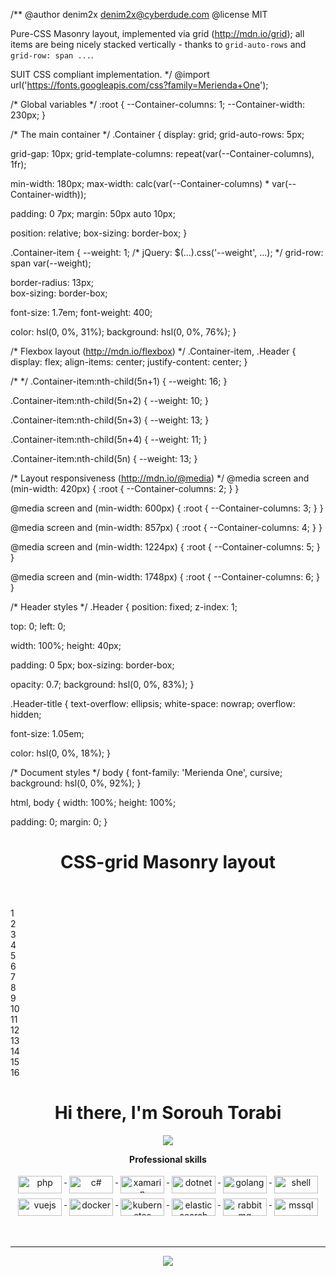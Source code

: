 /**
  @author denim2x <denim2x@cyberdude.com>
  @license MIT
  
  Pure-CSS Masonry layout, implemented via grid (http://mdn.io/grid);
  all items are being nicely stacked vertically - thanks to 
  `grid-auto-rows` and `grid-row: span ...`.

  SUIT CSS compliant implementation.
 */
@import url('https://fonts.googleapis.com/css?family=Merienda+One');

/* Global variables */
:root {
  --Container-columns: 1;
  --Container-width: 230px;
}

/* The main container */
.Container {
  display: grid;
  grid-auto-rows: 5px;
  
  grid-gap: 10px;
  grid-template-columns: repeat(var(--Container-columns), 1fr);
  
  min-width: 180px;
  max-width: calc(var(--Container-columns) * var(--Container-width));
  
  padding: 0 7px;
  margin: 50px auto 10px;
  
  position: relative;
  box-sizing: border-box;
}

.Container-item {
  --weight: 1;      /* jQuery: $(...).css('--weight', ...); */
  grid-row: span var(--weight);
  
  border-radius: 13px;  
  box-sizing: border-box;
  
  font-size: 1.7em;
  font-weight: 400;
  
  color: hsl(0, 0%, 31%);
  background: hsl(0, 0%, 76%);
}

/* Flexbox layout (http://mdn.io/flexbox) */
.Container-item, .Header {
  display: flex;
  align-items: center;
  justify-content: center;
}

/*  */
.Container-item:nth-child(5n+1) {
  --weight: 16;
}

.Container-item:nth-child(5n+2) {
  --weight: 10;
}

.Container-item:nth-child(5n+3) {
  --weight: 13;
}

.Container-item:nth-child(5n+4) {
  --weight: 11;
}

.Container-item:nth-child(5n) {
  --weight: 13;
}


/* Layout responsiveness (http://mdn.io/@media) */
@media screen and (min-width: 420px) {
  :root {
    --Container-columns: 2;
  }
}

@media screen and (min-width: 600px) {
  :root {
    --Container-columns: 3;
  }
}

@media screen and (min-width: 857px) {
  :root {
    --Container-columns: 4;
  }
}

@media screen and (min-width: 1224px) {
  :root {
    --Container-columns: 5;
  }
}

@media screen and (min-width: 1748px) {
  :root {
    --Container-columns: 6;
  }
}


/* Header styles */
.Header {
  position: fixed;
  z-index: 1;
  
  top: 0;
  left: 0;
  
  width: 100%;
  height: 40px;
  
  padding: 0 5px;
  box-sizing: border-box;
  
  opacity: 0.7;
  background: hsl(0, 0%, 83%);
}

.Header-title {
  text-overflow: ellipsis;
  white-space: nowrap;
  overflow: hidden;
  
  font-size: 1.05em;
  
  color: hsl(0, 0%, 18%);
}


/* Document styles */
body {
  font-family: 'Merienda One', cursive;
  background: hsl(0, 0%, 92%);
}

html, body {
  width: 100%;
  height: 100%;
  
  padding: 0;
  margin: 0;
}

<header class="Header">
  <h1 class="Header-title">CSS-grid Masonry layout</h1>
</header>

<main class="Container">
  <div class="Container-item">1</div>
  <div class="Container-item">2</div>
  <div class="Container-item">3</div>
  <div class="Container-item">4</div>
  <div class="Container-item">5</div>
  <div class="Container-item">6</div>
  <div class="Container-item">7</div>
  <div class="Container-item">8</div>
  <div class="Container-item">9</div>
  <div class="Container-item">10</div>
  <div class="Container-item">11</div>
  <div class="Container-item">12</div>
  <div class="Container-item">13</div>
  <div class="Container-item">14</div>
  <div class="Container-item">15</div>
  <div class="Container-item">16</div>
</main>

<h1 align="center">Hi there, I'm Sorouh Torabi</h1>

<p align="center"> 
 <a href="https://github.com/tspersian" alt="soroush torabi's github stats">
   <img src="https://img.shields.io/badge/-@tspersian-%23181717?style=flat-square&logo=github" />
 </a>
</p>

<p align="center"> 
 <strong>
  Professional skills
  </strong>
</p>

<p align="center">
   <a href="https://dotnet.microsoft.com/">
    <img src="https://img.shields.io/badge/PHP-777BB4?style=for-the-badge&logo=php&logoColor=white" alt="php" style="vertical-align:top; margin:4px;width:70px;height:28px;">
  </a>
   <a href="https://dotnet.microsoft.com/">
    <img src="https://img.shields.io/badge/C%23-239120?style=for-the-badge&logo=c-sharp&logoColor=white" alt="c#" style="vertical-align:top; margin:4px;width:70px;height:28;">
  </a>
  <a href="https://dotnet.microsoft.com/en-us/apps/xamarin">
    <img src="https://img.shields.io/badge/Xamarin-3498DB?style=for-the-badge&logo=xamarin&logoColor=white" alt="xamarin" style="vertical-align:top; margin:4px;width:70px;height:28px;">
  </a>
   <a href="https://dotnet.microsoft.com/">
    <img src="https://img.shields.io/badge/.NET-5C2D91?style=for-the-badge&logo=.net&logoColor=white" alt="dotnet" style="vertical-align:top; margin:4px;width:70px;height:28px;">
  </a>
  <a href="https://go.dev/">
    <img src="https://img.shields.io/badge/Go-00ADD8?style=for-the-badge&logo=go&logoColor=white" alt="golang" style="vertical-align:top; margin:4px;width:70px;height:28px;">
  </a>
  <a href="https://www.gnu.org/software/bash/">
    <img src="https://img.shields.io/badge/Shell_Script-121011?style=for-the-badge&logo=gnu-bash&logoColor=white" alt="shell" style="vertical-align:top; margin:4px;width:70px;height:28px;">
  </a>
  <a href="https://vuejs.org/">
    <img src="https://img.shields.io/badge/Vue.js-35495E?style=for-the-badge&logo=vue.js&logoColor=4FC08D" alt="vuejs" style="vertical-align:top; margin:4px;width:70px;height:28px;">
  </a>
  <a href="https://hub.docker.com/">
    <img src="https://img.shields.io/badge/Docker-2CA5E0?style=for-the-badge&logo=docker&logoColor=white" alt="docker" style="vertical-align:top; margin:4px;width:70px;height:28px;">
  </a> 
 
  <a href="https://kubernetes.io">
    <img src="https://img.shields.io/badge/kubernetes-326ce5.svg?&style=for-the-badge&logo=kubernetes&logoColor=white" alt="kubernetes" style="vertical-align:top; margin:4px;width:70px;height:28px;">
  </a>
  <a href="https://www.elastic.co">
    <img src="https://img.shields.io/badge/Elastic_Search-005571?style=for-the-badge&logo=elasticsearch&logoColor=white" alt="elasticsearch" style="vertical-align:top; margin:4px;width:70px;height:28px;">
  </a>
  <a href="https://www.rabbitmq.com">
    <img src="https://img.shields.io/badge/rabbitmq-%23FF6600.svg?&style=for-the-badge&logo=rabbitmq&logoColor=white" alt="rabbitmq" style="vertical-align:top; margin:4px;width:70px;height:28px;">
  </a>
  <a href="https://microsoft.com">
    <img src="https://img.shields.io/badge/Microsoft_SQL_Server-CC2927?style=for-the-badge&logo=microsoft-sql-server&logoColor=white" alt="mssql" style="vertical-align:top; margin:4px;width:70px;height:28px;">
  </a>
  
  <br/>
</p>
<br/>

---

<p align="center">
  <a href="#" alt="soroush torabi's github stats"><img src="https://github-readme-streak-stats.herokuapp.com/?user=tspersian" /></a>
</p>

